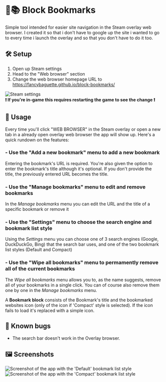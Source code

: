 # 🧱📚 Block Bookmarks
Simple tool intended for easier site navigation in the Steam overlay web browser. I created it so that i don't have to google up the site i wanted to go to every time i launch the overlay and so that you don't have to do it too.

## 🛠 Setup
1. Open up Steam settings
2. Head to the "Web browser" section
3. Change the web browser homepage URL to https://fancybaguette.github.io/block-bookmarks/

![Steam settings](https://cdn.discordapp.com/attachments/972799878956716122/1001920490450993352/Bez_tytuu.png)\
**❗ If you're in-game this requires restarting the game to see the change ❗**

## 📖 Usage
Every time you'll click "WEB BROWSER" in the Steam overlay or open a new tab in a already open overlay web browser the app will show up. Here's a quick rundown on the features:
### - Use the "Add a new bookmark" menu to add a new bookmark
Entering the bookmark's URL is required. You're also given the option to enter the bookmark's title although it's optional. If you don't provide the title, the previously entered URL becomes the title.
### - Use the "Manage bookmarks" menu to edit and remove bookmarks
In the *Manage bookmarks* menu you can edit the URL and the title of a specific bookmark or remove it
### - Use the "Settings" menu to choose the search engine and bookmark list style
Using the *Settings* menu you can choose one of 3 search engines (Google, DuckDuckGo, Bing) that the search bar uses, and one of the two bookmark list styles (Default and Compact)
### - Use the "Wipe all bookmarks" menu to permamently remove all of the current bookmarks
The *Wipe all bookmarks* menu allows you to, as the name suggests, remove all of your bookmarks in a single click. You can of course also remove them one by one in the *Manage bookmarks* menu.

A **Bookmark block** consists of the Bookmark's title and the bookmarked websites icon (only of the icon if 'Compact' style is selected). If the icon fails to load it's replaced with a simple icon.

## 🐞 Known bugs
- The search bar doesn't work in the Overlay browser.

## 🖼 Screenshots
  
![Screenshot of the app with the 'Default' bookmark list style](https://media.discordapp.net/attachments/972799878956716122/1023285072926875718/default-style.png?width=960&height=540)
![Screenshot of the app with the 'Compact' bookmark list style](https://media.discordapp.net/attachments/972799878956716122/1023285072520024214/compact-style.png?width=960&height=540)
